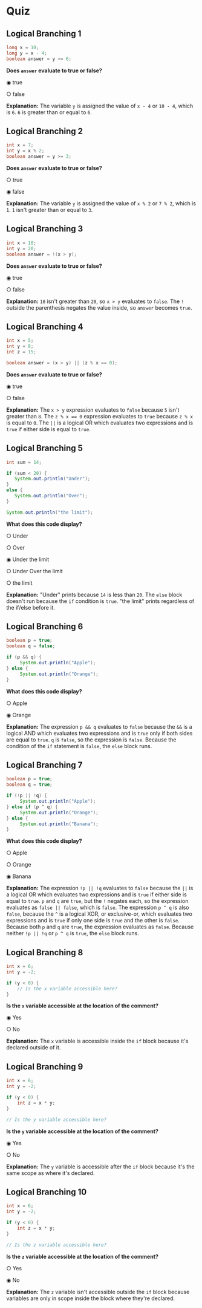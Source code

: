 # Quiz

## **Logical Branching 1**

```java
long x = 10;
long y = x - 4;
boolean answer = y >= 6;
```

**Does `answer` evaluate to true or false?**

◉ true

○ false

**Explanation:** The variable `y` is assigned the value of `x - 4` or `10 - 4`, which is `6`. `6` is greater than or equal to `6`.


## **Logical Branching 2**

```java
int x = 7;
int y = x % 2;
boolean answer = y >= 3;
```

**Does `answer` evaluate to true or false?**

○ true

◉ false

**Explanation:** The variable `y` is assigned the value of `x % 2` or `7 % 2`, which is `1`. `1` isn't greater than or equal to `3`.


## **Logical Branching 3**

```java
int x = 10;
int y = 20;
boolean answer = !(x > y);
```

**Does `answer` evaluate to true or false?**

◉ true

○ false

**Explanation:** `10` isn't greater than `20`, so `x > y` evaluates to `false`. The `!` outside the parenthesis negates the value inside, so `answer` becomes `true`.


## **Logical Branching 4**

```java
int x = 5;
int y = 8;
int z = 15;

boolean answer = (x > y) || (z % x == 0);
```

**Does `answer` evaluate to true or false?**

◉ true

○ false

**Explanation:** The `x > y` expression evaluates to `false` because `5` isn't greater than `8`. The `z % x == 0` expression evaluates to `true` because `z % x` is equal to `0`. The `||` is a logical OR which evaluates two expressions and is `true` if either side is equal to `true`.


## **Logical Branching 5**

```java
int sum = 14;

if (sum < 20) {
   System.out.println("Under");
}
else {
   System.out.println("Over");
}

System.out.println("the limit");
```

**What does this code display?**

○ Under

○ Over

◉ Under the limit

○ Under Over the limit

○ the limit

**Explanation:** "Under" prints because `14` is less than `20`. The `else` block doesn't run because the `if` condition is `true`. "the limit" prints regardless of the if/else before it.


## **Logical Branching 6**

```java
boolean p = true;
boolean q = false;

if (p && q) {
     System.out.println("Apple");
} else {
     System.out.println("Orange");
}
```

**What does this code display?**

○ Apple

◉ Orange

**Explanation:** The expression `p && q` evaluates to `false` because the `&&` is a logical AND which evaluates two expressions and is `true` only if both sides are equal to `true`. `q` is `false`, so the expression is `false`. Because the condition of the `if` statement is `false`, the `else` block runs.


## **Logical Branching 7**

```java
boolean p = true;
boolean q = true;

if (!p || !q) {
     System.out.println("Apple");
} else if (p ^ q) {
     System.out.println("Orange");
} else {
     System.out.println("Banana");
}
```

**What does this code display?**

○ Apple

○ Orange

◉ Banana

**Explanation:** The expression `!p || !q` evaluates to `false` because the `||` is a logical OR which evaluates two expressions and is `true` if either side is equal to `true`. `p` and `q` are `true`, but the `!` negates each, so the expression evaluates as `false || false`, which is `false`. The expression `p ^ q` is also `false`, because the `^` is a logical XOR, or exclusive-or, which evaluates two expressions and is `true` if only one side is `true` and the other is `false`. Because both `p` and `q` are `true`, the expression evaluates as `false`. Because neither `!p || !q` or `p ^ q` is `true`, the `else` block runs.


## **Logical Branching 8**

```java
int x = 6;
int y = -2;

if (y < 0) {
    // Is the x variable accessible here?
}
```

**Is the `x` variable accessible at the location of the comment?**

◉ Yes

○ No

**Explanation:** The `x` variable is accessible inside the `if` block because it's declared outside of it.


## **Logical Branching 9**

```java
int x = 6;
int y = -2;

if (y < 0) {
    int z = x * y;
}

// Is the y variable accessible here?
```

**Is the `y` variable accessible at the location of the comment?**

◉ Yes

○ No

**Explanation:** The `y` variable is accessible after the `if` block because it's the same scope as where it's declared.


## **Logical Branching 10**

```java
int x = 6;
int y = -2;

if (y < 0) {
    int z = x * y;
}

// Is the z variable accessible here?
```

**Is the `z` variable accessible at the location of the comment?**

○ Yes

◉ No

**Explanation:** The `z` variable isn't accessible outside the `if` block because variables are only in scope inside the block where they're declared.
